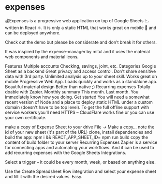 # expenses
💰Expenses is a progressive web application on top of Google Sheets 📉 written in React ⚛️. It is only a static HTML that works great on mobile 📱 and can be deployed anywhere.

Check out the demo but please be considerate and don't break it for others.

It was inspired by the expense-manager by mitul and it uses the material web components and material icons.

Features
Multiple accounts
Checking, savings, joint, etc.
Categories
Google Sheet as a backend
Great privacy and access control.
Don't share sensitive data with 3rd party.
Unlimited analysis up to your sheet skill.
Works great on mobile
Progressive Web App. Loads quickly and works as a standalone app.
Beautiful material design
Better than native ;)
Recurring expenses
Totally doable with Zapier.
Monthly summary
This month. Last month. You immediately know how you doing.
Get started
You will need a somewhat recent version of Node and a place to deploy static HTML under a custom domain (doesn't have to be top level). To get the full offline support with service workers you'll need HTTPS – CloudFlare works fine or you can use your own certificate.

make a copy of Expense Sheet to your drive File -> Make a copy...
note the id of your new sheet (it's part of the URL)
clone, install dependencies and build the app:
npm i && REACT_APP_SHEET_ID=<replace with your sheet id> npm run build
copy the content of build folder to your server
Recurring Expenses
Zapier is a service for connecting apps and automating your workflows. And it can be used to add recurring expenses with the Google Sheets Integrations.

Select a trigger – it could be every month, week, or based on anything else.

Use the Create Spreadsheet Row integration and select your expense sheet and fill it with the desired values. Easy.

